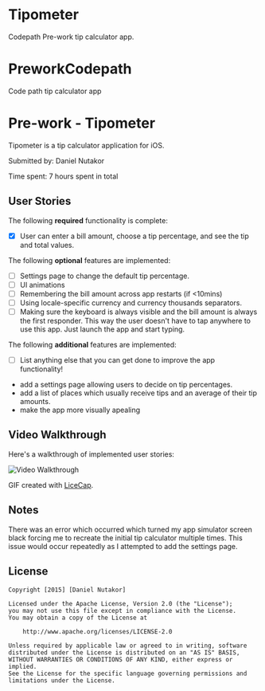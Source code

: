 # Tipometer
Codepath Pre-work tip calculator app.
# PreworkCodepath
Code path tip calculator app

# Pre-work - Tipometer

Tipometer is a tip calculator application for iOS.

Submitted by: Daniel Nutakor

Time spent: 7 hours spent in total

## User Stories

The following **required** functionality is complete:
* [x] User can enter a bill amount, choose a tip percentage, and see the tip and total values.

The following **optional** features are implemented:
* [ ] Settings page to change the default tip percentage.
* [ ] UI animations
* [ ] Remembering the bill amount across app restarts (if <10mins)
* [ ] Using locale-specific currency and currency thousands separators.
* [ ] Making sure the keyboard is always visible and the bill amount is always the first responder. This way the user doesn't have to tap anywhere to use this app. Just launch the app and start typing.

The following **additional** features are implemented:

- [ ] List anything else that you can get done to improve the app functionality!
- add a settings page allowing users to decide on tip percentages.
- add a list of places which usually receive tips and an average of their tip amounts.
- make the app more visually apealing 

## Video Walkthrough 

Here's a walkthrough of implemented user stories:

<img src='http://imgur.com/1Ptdvko.gif' title='Video Walkthrough' width='' alt='Video Walkthrough' />

GIF created with [LiceCap](http://www.cockos.com/licecap/).

## Notes

There was an error which occurred which turned my app simulator screen black forcing me to recreate the initial tip calculator multiple times. This issue would occur repeatedly as I attempted to add the settings page.

## License

    Copyright [2015] [Daniel Nutakor]

    Licensed under the Apache License, Version 2.0 (the "License");
    you may not use this file except in compliance with the License.
    You may obtain a copy of the License at

        http://www.apache.org/licenses/LICENSE-2.0

    Unless required by applicable law or agreed to in writing, software
    distributed under the License is distributed on an "AS IS" BASIS,
    WITHOUT WARRANTIES OR CONDITIONS OF ANY KIND, either express or implied.
    See the License for the specific language governing permissions and
    limitations under the License.
